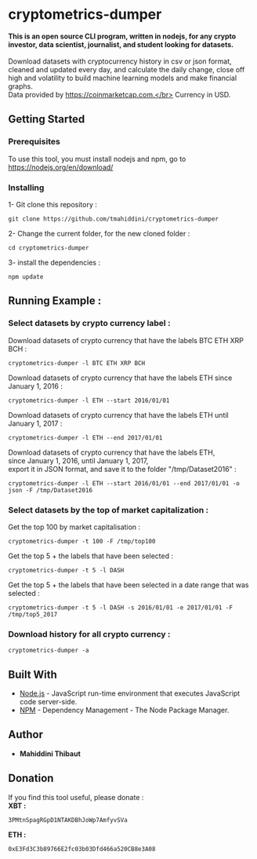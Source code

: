 # cryptometrics-dumper
  <b>This is an open source CLI program, written in nodejs, for any crypto investor, data scientist, journalist, and student looking for datasets.</b></br>
  </br>Download datasets with cryptocurrency history in csv or json format, cleaned and updated every day, and calculate the daily change, close off high and volatility to build machine learning models and make financial graphs.</br>
  Data provided by https://coinmarketcap.com.</br>
  Currency in USD.

## Getting Started

### Prerequisites

To use this tool, you must install nodejs and npm, go to https://nodejs.org/en/download/

### Installing

1- Git clone this repository :

```
git clone https://github.com/tmahiddini/cryptometrics-dumper
```

2- Change the current folder, for the new cloned folder :

```
cd cryptometrics-dumper
```

3- install the dependencies :

```
npm update
```

## Running Example :

### Select datasets by crypto currency label :
Download datasets of crypto currency that have the labels BTC ETH XRP BCH :
```
cryptometrics-dumper -l BTC ETH XRP BCH
```
Download datasets of crypto currency that have the labels ETH since January 1, 2016 :
```
cryptometrics-dumper -l ETH --start 2016/01/01
```
Download datasets of crypto currency that have the labels ETH until January 1, 2017 :
```
cryptometrics-dumper -l ETH --end 2017/01/01
```
Download datasets of crypto currency that have the labels ETH,</br> since January 1, 2016, until January 1, 2017,</br> export it in JSON format, and save it to the folder "/tmp/Dataset2016" :
```
cryptometrics-dumper -l ETH --start 2016/01/01 --end 2017/01/01 -o json -F /tmp/Dataset2016
```
### Select datasets by the top of market capitalization :
Get the top 100 by market capitalisation :  
```
cryptometrics-dumper -t 100 -F /tmp/top100
```
Get the top 5 + the labels that have been selected :
```
cryptometrics-dumper -t 5 -l DASH
```
Get the top 5 + the labels that have been selected in a date range that was selected :
```
cryptometrics-dumper -t 5 -l DASH -s 2016/01/01 -e 2017/01/01 -F /tmp/top5_2017
```

### Download history for all crypto currency :
```
cryptometrics-dumper -a
```

## Built With

* [Node.js](https://nodejs.org/) - JavaScript run-time environment that executes JavaScript code server-side.
* [NPM](https://www.npmjs.com/) - Dependency Management - The Node Package Manager.

## Author

* **Mahiddini Thibaut** 

## Donation
If you find this tool useful, please donate :</br>
<b>XBT :</b> 
```
3PMtnSpagRGpD1NTAKDBhJoWp7AmfyvSVa
```
<b>ETH :</b>
```
0xE3Fd3C3b89766E2fc03b03Dfd466a520CB8e3A08
```



